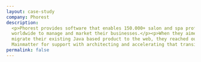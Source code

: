 ```yaml
---
layout: case-study
company: Phorest
description:
  <p>Phorest provides software that enables 150.000+ salon and spa professionals
  worldwide to manage and market their businesses.</p><p>When they aimed to
  migrate their existing Java based product to the web, they reached out to
  Mainmatter for support with architecting and accelerating that transition.</p>
permalink: false
---
```

